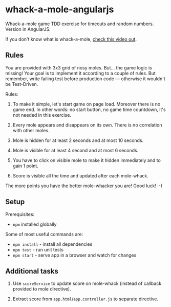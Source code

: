 whack-a-mole-angularjs
======================

Whack-a-mole game TDD exercise for timeouts and random numbers. Version in AngularJS.

If you don't know what is whack-a-mole, [check this video out]( https://youtu.be/25lP02806rw?t=12s ).

Rules
-----

You are provided with 3x3 grid of nosy moles. But&hellip; the game logic is missing!
 Your goal is to implement it according to a couple of rules. But remember, write failing test before production code
 &mdash; otherwise it wouldn't be Test-Driven.

Rules:

1. To make it simple, let's start game on page load. Moreover there is no game end. In other words: no start button,
   no game time countdown, it's not needed in this exercise.
   
1. Every mole appears and disappears on its own. There is no correlation with other moles.

1. Mole is hidden for at least 2 seconds and at most 10 seconds.

1. Mole is visible for at least 4 second and at most 6 seconds.

1. You have to click on visible mole to make it hidden immediately and to gain 1 point.

1. Score is visible all the time and updated after each mole-whack.

The more points you have the better mole-whacker you are! Good luck! :-)

Setup
-----

Prerequisites:

* `npm` installed globally

Some of most useful commands are:

* `npm install` - install all dependencies
* `npm test` - run unit tests
* `npm start` - serve app in a browser and watch for changes

Additional tasks
----------------

1. Use `scoreService` to update score on mole-whack (instead of callback provided to mole directive).

1. Extract score from `app.html`/`app.controller.js` to separate directive.

